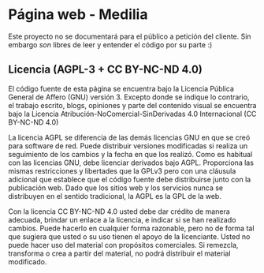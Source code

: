 # Página web - Medilia

Este proyecto no se documentará para el público a petición del cliente. Sin embargo *son* libres de leer y entender el código por su parte :)

## Licencia (AGPL-3 + CC BY-NC-ND 4.0)
El código fuente de esta página se encuentra bajo la Licencia Pública General de Affero (GNU) versión 3. Excepto donde se indique lo contrario, el trabajo escrito, blogs, opiniones y parte del contenido visual se encuentra bajo la Licencia Atribución-NoComercial-SinDerivadas 4.0 Internacional (CC BY-NC-ND 4.0)

La licencia AGPL se diferencia de las demás licencias GNU en que se creó para software de red. Puede distribuir versiones modificadas si realiza un seguimiento de los cambios y la fecha en que los realizó. Como es habitual con las licencias GNU, debe licenciar derivados bajo AGPL. Proporciona las mismas restricciones y libertades que la GPLv3 pero con una cláusula adicional que establece que el código fuente debe distribuirse junto con la publicación web. Dado que los sitios web y los servicios nunca se distribuyen en el sentido tradicional, la AGPL es la GPL de la web.

Con la licencia CC BY-NC-ND 4.0 usted debe dar crédito de manera adecuada, brindar un enlace a la licencia, e indicar si se han realizado cambios. Puede hacerlo en cualquier forma razonable, pero no de forma tal que sugiera que usted o su uso tienen el apoyo de la licenciante. Usted no puede hacer uso del material con propósitos comerciales. Si remezcla, transforma o crea a partir del material, no podrá distribuir el material modificado.
